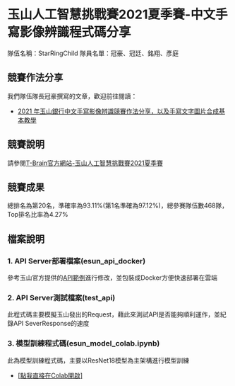 # 玉山人工智慧挑戰賽2021夏季賽-中文手寫影像辨識程式碼分享

隊伍名稱：StarRingChild
隊員名單：冠豪、冠廷、銘翔、彥庭

## 競賽作法分享

我們隊伍隊長冠豪撰寫的文章，歡迎前往閱讀：

* [2021 年玉山銀行中文手寫影像辨識競賽作法分享，以及手寫文字圖片合成基本教學](https://haosquare.com/tbrain-esun-handwriting-recognition/)

## 競賽說明

請參閱[T-Brain官方網站-玉山人工智慧挑戰賽2021夏季賽](https://tbrain.trendmicro.com.tw/Competitions/Details/14)

## 競賽成果

總排名為第20名，準確率為93.11%(第1名準確為97.12%)，總參賽隊伍數468隊，Top排名比率為4.27%

## 檔案說明

### 1. API Server部署檔案(esun_api_docker)

參考玉山官方提供的[API範例](https://github.com/Esun-DF/ai_competition_api_sharedoc)進行修改，並包裝成Docker方便快速部署在雲端

### 2. API Server測試檔案(test_api)

此程式碼主要模擬玉山發出的Request，藉此來測試API是否能夠順利運作，並紀錄API SeverResponse的速度

### 3. 模型訓練程式碼(esun_model_colab.ipynb)

此為模型訓練程式碼，主要以ResNet18模型為主架構進行模型訓練

* [[點我直接在Colab開啟]](https://colab.research.google.com/drive/1G0FEw-FXYtokg7RXzDruTNdHhFS8qY0v?usp=sharing)









